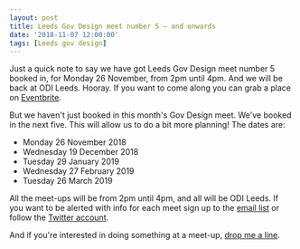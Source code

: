```yaml
---
layout: post
title: Leeds Gov Design meet number 5 – and onwards
date: '2018-11-07 12:00:00'
tags: [Leeds gov design]
---
```

Just a quick note to say we have got Leeds Gov Design meet number 5 booked in, for Monday 26 November, from 2pm until 4pm. And we will be back at ODI Leeds. Hooray. If you want to come along you can grab a place on [Eventbrite](https://www.eventbrite.co.uk/e/leeds-gov-design-meet-5-tickets-52300742930).

But we haven't just booked in this month's Gov Design meet. We've booked in the next five. This will allow us to do a bit more planning! The dates are:

* Monday 26 November 2018
* Wednesday 19 December 2018
* Tuesday 29 January 2019
* Wednesday 27 February 2019
* Tuesday 26 March 2019

All the meet-ups will be from 2pm until 4pm, and all will be ODI Leeds. If you want to be alerted with info for each meet sign up to the [email list](https://ermlikeyeah.us19.list-manage.com/subscribe?u=870eb55ca9313c2008d961046&id=29e2ff3a78) or follow the [Twitter account](https://twitter.com/leedsgovdesign).

And if you're interested in doing something at a meet-up, [drop me a line](/contact).
